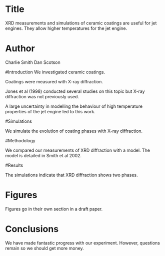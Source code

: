 
# Title

XRD measurements and simulations of ceramic coatings are useful for jet engines. They allow higher temperatures for the jet engine.

# Author
Charlie Smith
Dan Scotson

#Introduction
We investigated ceramic coatings.

Coatings were measured with X-ray diffraction.

Jones et al (1998) conducted several studies on this topic but X-ray diffraction was not previously used.

A large uncertainty in modelling the behaviour of high temperature properties of the jet engine led to this work.

#Simulations

We simulate the evolution of coating phases with X-ray diffraction.

#Methodology

We compared our measurements of XRD diffraction with a model.
The model is detailed in Smith et al 2002.

#Results

The simulations indicate that XRD diffraction shows two phases.

# Figures

Figures go in their own section in a draft paper.

# Conclusions

We have made fantastic progress with our experiment. However, questions remain so we should get more money.
